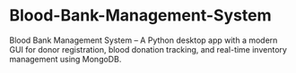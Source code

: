 # Blood-Bank-Management-System
Blood Bank Management System – A Python desktop app with a modern GUI for donor registration, blood donation tracking, and real-time inventory management using MongoDB.
